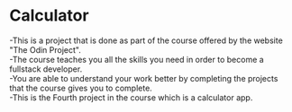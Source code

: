 # Calculator
-This is a project that is done as part of the course offered by the website "The Odin Project".<br>
-The course teaches you all the skills you need in order to become a fullstack developer.<br>
-You are able to understand your work better by completing the projects that the course gives you to complete.<br>
-This is the Fourth project in the course which is a calculator app.<br>
